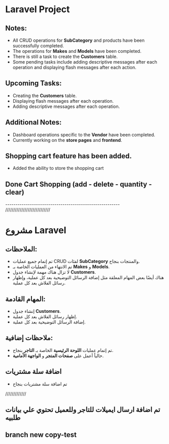 # Laravel Project

## Notes:
- All CRUD operations for **SubCategory** and products have been successfully completed.
- The operations for **Makes** and **Models** have been completed.
- There is still a task to create the **Customers** table.
- Some pending tasks include adding descriptive messages after each operation and displaying flash messages after each action.

## Upcoming Tasks:
- Creating the **Customers** table.
- Displaying flash messages after each operation.
- Adding descriptive messages after each operation.

## Additional Notes:
- Dashboard operations specific to the **Vendor** have been completed.
- Currently working on the **store pages** and **frontend**.
 
 ## Shopping cart feature has been added.
 - Added the ability to store the shopping cart 
  
  
  ## Done Cart Shopping (add  - delete - quantity - clear)
-------------------------------------------------------- ////////////////////////////

# مشروع Laravel



## الملاحظات:
- تم إتمام جميع عمليات CRUD لفئات **SubCategory** والمنتجات بنجاح.
- تم الانتهاء من العمليات الخاصة بـ **Makes** و **Models**.
- لا تزال هناك مهمة لإنشاء جدول **Customers**.
- هناك أيضًا بعض المهام المعلقة مثل إضافة الرسائل التوضيحية بعد كل عملية، وإظهار رسائل الفلاش بعد كل عملية.



## المهام القادمة:
- إنشاء جدول **Customers**.
- إظهار رسائل الفلاش بعد كل عملية.
- إضافة الرسائل التوضيحية بعد كل عملية.



## ملاحظات إضافية:
- تم إتمام عمليات **اللوحة الرئيسية** الخاصة بـ **التاجر** بنجاح.
- حالياً أعمل على **صفحات المتجر** و **الواجهة الأمامية**.
 
 ## اضافة سلة مشتريات 
 - تم اضافة سلة مشتريات  بنجاح 

/////////////


## تم اضافة ارسال ايميلات للتاجر وللعميل تحتوي علي بيانات طلبيه  


## branch new  copy-test